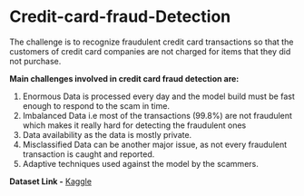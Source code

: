 # Credit-card-fraud-Detection
The challenge is to recognize fraudulent credit card transactions so that the customers of credit card companies are not charged for items that they did not purchase.

**Main challenges involved in credit card fraud detection are:**

1. Enormous Data is processed every day and the model build must be fast enough to respond to the scam in time.
2. Imbalanced Data i.e most of the transactions (99.8%) are not fraudulent which makes it really hard for detecting the fraudulent ones
3. Data availability as the data is mostly private.
4. Misclassified Data can be another major issue, as not every fraudulent transaction is caught and reported.
5. Adaptive techniques used against the model by the scammers.

**Dataset Link -** [Kaggle](https://www.kaggle.com/mlg-ulb/creditcardfraud?select=creditcard.csv)
